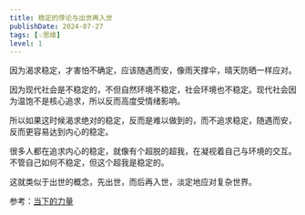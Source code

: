 ```yaml
---
title: 稳定的悖论与出世再入世
publishDate: 2024-07-27
tags: [💡思维]
level: 1
---
```


因为渴求稳定，才害怕不确定，应该随遇而安，像雨天撑伞，晴天防晒一样应对。

因为现代社会是不稳定的，不但自然环境不稳定，社会环境也不稳定。现代社会因为温饱不是核心追求，所以反而高度受情绪影响。

所以如果这时候渴求绝对的稳定，反而是难以做到的，而不追求稳定，随遇而安，反而更容易达到内心的稳定。

很多人都在追求内心的稳定，就像有个超脱的超我，在凝视着自己与环境的交互。不管自己如何不稳定，但这个超我是稳定的。

这就类似于出世的概念，先出世，而后再入世，淡定地应对复杂世界。

参考：[当下的力量](https://book.douban.com/subject/26815948/)
